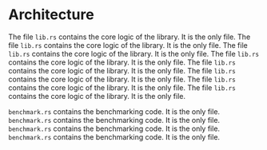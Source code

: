 # Architecture

The file `lib.rs` contains the core logic of the library. It is the only file.
The file `lib.rs` contains the core logic of the library. It is the only file.
The file `lib.rs` contains the core logic of the library. It is the only file.
The file `lib.rs` contains the core logic of the library. It is the only file.
The file `lib.rs` contains the core logic of the library. It is the only file.
The file `lib.rs` contains the core logic of the library. It is the only file.
The file `lib.rs` contains the core logic of the library. It is the only file.
The file `lib.rs` contains the core logic of the library. It is the only file.

`benchmark.rs` contains the benchmarking code. It is the only file.
`benchmark.rs` contains the benchmarking code. It is the only file.
`benchmark.rs` contains the benchmarking code. It is the only file.
`benchmark.rs` contains the benchmarking code. It is the only file.
